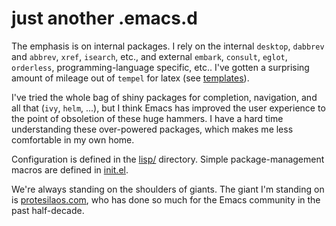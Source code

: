 # just another .emacs.d
The emphasis is on internal packages. I rely on the internal
`desktop`, `dabbrev` and `abbrev`, `xref`, `isearch`, etc., and
external `embark`, `consult`, `eglot`, `orderless`,
programming-language specific, etc.. I've gotten a surprising amount
of mileage out of `tempel` for latex (see [templates](templates)).

I've tried the whole bag of shiny packages for completion, navigation,
and all that (`ivy`, `helm`, ...), but I think Emacs has improved the
user experience to the point of obsoletion of these huge hammers. I
have a hard time understanding these over-powered packages, which
makes me less comfortable in my own home.

Configuration is defined in the [lisp/]() directory. Simple
package-management macros are defined in [init.el]().

We're always standing on the shoulders of giants. The giant I'm
standing on is [protesilaos.com](prot), who has done so much for the
Emacs community in the past half-decade.
